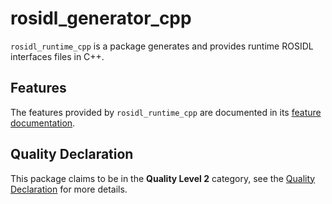 # rosidl_generator_cpp

`rosidl_runtime_cpp` is a package generates and provides runtime ROSIDL interfaces files in C++.

## Features

The features provided by `rosidl_runtime_cpp` are documented in its [feature documentation](docs/FEATURES.md).

## Quality Declaration

This package claims to be in the **Quality Level 2** category, see the [Quality Declaration](QUALITY_DECLARATION.md) for more details.
